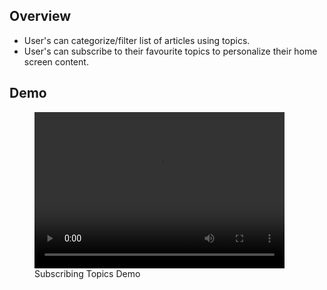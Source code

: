 ## Overview

- User's can categorize/filter list of articles using topics.
- User's can subscribe to their favourite topics to personalize their home screen content.

## Demo

<figure>
    <video width="400" height="250" controls loop>
    <source src="demo.mkv" type="video/mp4">
       Something went wrong
    </video>
    <figcaption>Subscribing Topics Demo</figcaption>
</figure>